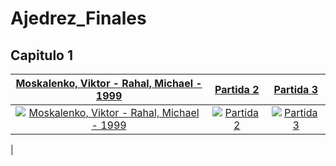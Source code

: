 # Ajedrez_Finales


## Capitulo 1

| <a href="">**Moskalenko, Viktor - Rahal, Michael - 1999**</a> | <a href="">**Partida 2**</a> | <a href="">**Partida 3**</a> |
| :---: |:---:| :---:|
| [![Moskalenko, Viktor - Rahal, Michael - 1999](https://raw.githubusercontent.com/EduardoCibernetica/Ajedrez_Finales/master/Cap%C3%ADtulo%201/01%20-%20Juego%20-%20Viktorr%20-%20Michael%20-%201999.png)]()    | [![Partida 2](https://raw.githubusercontent.com/EduardoCibernetica/Ajedrez_Finales/master/Cap%C3%ADtulo%201/01%20-%20Juego%20-%20Viktorr%20-%20Michael%20-%201999.png)]() | [![Partida 3](https://raw.githubusercontent.com/EduardoCibernetica/Ajedrez_Finales/master/Cap%C3%ADtulo%201/01%20-%20Juego%20-%20Viktorr%20-%20Michael%20-%201999.png)]()  |
|
